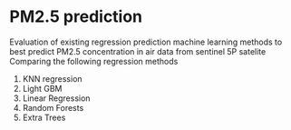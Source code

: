# PM2.5 prediction

Evaluation of existing regression prediction machine learning methods to best predict PM2.5 concentration in air data from sentinel 5P satelite
Comparing the following regression methods
1. KNN regression
2. Light GBM
3. Linear Regression
4. Random Forests
5. Extra Trees


